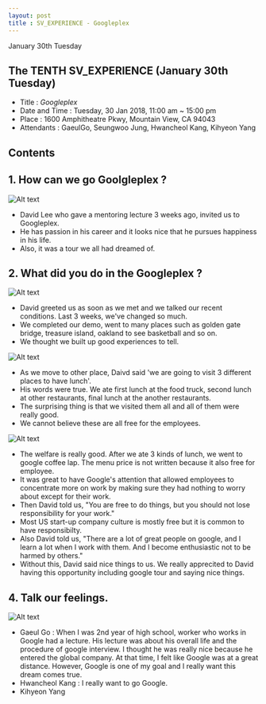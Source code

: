 ```yaml
---
layout: post
title : SV_EXPERIENCE - Googleplex
--- 
```


January 30th Tuesday

## The TENTH SV_EXPERIENCE (January 30th Tuesday)
- Title : _Googleplex_
- Date and Time : Tuesday, 30 Jan 2018, 11:00 am ~ 15:00 pm
- Place : 1600 Amphitheatre Pkwy, Mountain View, CA 94043
- Attendants : GaeulGo, Seungwoo Jung, Hwancheol Kang, Kihyeon Yang

## Contents

## 1. How can we go Goolgleplex ?
![Alt text](../images/SV_experience/180130/02.jpg "02")
- David Lee who gave a mentoring lecture 3 weeks ago, invited us to Googleplex.
- He has passion in his career and it looks nice that he pursues happiness in his life.
- Also, it was a tour we all had dreamed of. 

## 2. What did you do in the Googleplex ?
![Alt text](../images/SV_experience/180130/01.jpg "01")
- David greeted us as soon as we met and we talked our recent conditions. Last 3 weeks, we've changed so much. 
- We completed our demo, went to many places such as golden gate bridge, treasure island, oakland to see basketball and so on. 
- We thought we built up good experiences to tell.

![Alt text](../images/SV_experience/180130/03.jpg "03")
- As we move to other place, Daivd said 'we are going to visit 3 different places to have lunch'.
- His words were true. We ate first lunch at the food truck, second lunch at other restaurants, final lunch at the another restaurants. 
- The surprising thing is that we visited them all and all of them were really good.
- We cannot believe these are all free for the employees. 

![Alt text](../images/SV_experience/180130/04.jpg "04")
- The welfare is really good. After we ate 3 kinds of lunch, we went to google coffee lap. The menu price is not written because it also free for employee. 
- It was great to have Google's attention that allowed employees to concentrate more on work by making sure they had nothing to worry about except for their work.
- Then David told us, "You are free to do things, but you should not lose responsibility for your work."
- Most US start-up company culture is mostly free but it is common to have responsibilty. 
- Also David told us, "There are a lot of great people on google, and I learn a lot when I work with them. And I become enthusiastic not to be harmed by others."
- Without this, David said nice things to us. We really apprecited to David having this opportunity including google tour and saying nice things.

## 4. Talk our feelings.
![Alt text](../images/SV_experience/180128/06.jpg "05")
- Gaeul Go : When I was 2nd year of high school, worker who works in Google had a lecture. His lecture was about his overall life and the procedure of google interview. I thought he was really nice because he entered the global company. At that time, I felt like Google was at a great distance. However, Google is one of my goal and I really want this dream comes true. 
- Hwancheol Kang : I really want to go Google.
- Kihyeon Yang 


